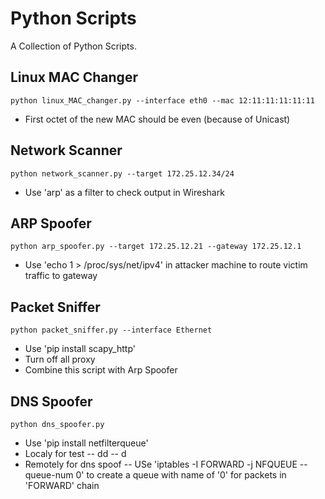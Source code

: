 # Python Scripts
A Collection of Python Scripts.

## Linux MAC Changer
```python linux_MAC_changer.py --interface eth0 --mac 12:11:11:11:11:11```
- First octet of the new MAC should be even (because of Unicast)

## Network Scanner
```python network_scanner.py --target 172.25.12.34/24```
- Use 'arp' as a filter to check output in Wireshark

## ARP Spoofer
```python arp_spoofer.py --target 172.25.12.21 --gateway 172.25.12.1```
- Use 'echo 1 > /proc/sys/net/ipv4' in attacker machine to route victim traffic to gateway

## Packet Sniffer
```python packet_sniffer.py --interface Ethernet```
- Use 'pip install scapy_http'
- Turn off all proxy
- Combine this script with Arp Spoofer


## DNS Spoofer
```python dns_spoofer.py```
- Use 'pip install netfilterqueue'
- Localy for test
-- dd
-- d
- Remotely for dns spoof
-- USe 'iptables -I FORWARD -j NFQUEUE --queue-num 0' to create a queue with name of '0' for packets in 'FORWARD' chain

